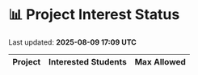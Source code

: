 # 📊 Project Interest Status

Last updated: **2025-08-09 17:09 UTC**

| Project | Interested Students | Max Allowed |
|---------|---------------------|-------------|
